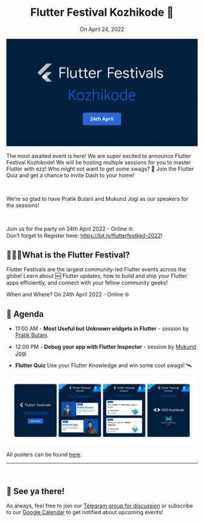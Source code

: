 <h1 align="center">Flutter Festival Kozhikode 🎉 </h1>
<div align="center">On April 24, 2022</div>

<br>

<img src="assets/Banner.jpg">

<br>

The most awaited event is here! We are super excited to announce Flutter Festival Kozhikode! We will be hosting multiple sessions for you to master Flutter with ezz! Who might not want to get some swags? 🎁 Join the Flutter Quiz and get a chance to invite Dash to your home! 

<br>

We’re so glad to have Pratik Butani and Mukund Jogi as our speakers for the sessions!

<br>

Join us for the party on 24th April 2022 - Online 🌐.  
Don’t forget to Register here: https://bit.ly/flutterfestkkd-2022! 

## 👨🏻‍💻What is the Flutter Festival?
Flutter Festivals are the largest community-led Flutter events across the globe! Learn about 🆕 Flutter updates, how to build and ship your Flutter apps efficiently, and connect with your fellow community geeks! 

When and Where?
On 24th April 2022 - Online 🌐

## 📅 Agenda 

- 11:00 AM - **Most Useful but Unknown widgets in Flutter** - session by [Pratik Butani](https://github.com/pratikbutani).

- 12:00 PM - **Debug your app with Flutter Inspector** - session by [Mukund Jogi](https://github.com/mukund-7span)

- **Flutter Quiz** 
Use your Flutter Knowledge and win some cool swags! 🛰
	

<img src="assets/Posters.jpg">

All posters can be found [here](assets/posters/).

<hr>
<br>

## 👋 See ya there!

As always, feel free to join our [Telegram group for discussion](https://t.me/flutterkozhikode) or subscribe to our [Google Calendar](https://bit.ly/flutterkkd-calendar) to get notified about upcoming events! 


